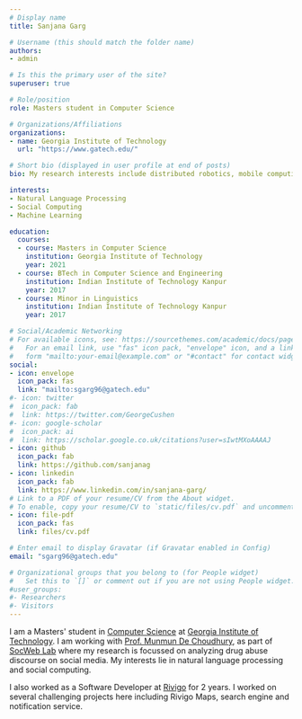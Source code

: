 ```yaml
---
# Display name
title: Sanjana Garg

# Username (this should match the folder name)
authors:
- admin

# Is this the primary user of the site?
superuser: true

# Role/position
role: Masters student in Computer Science

# Organizations/Affiliations
organizations:
- name: Georgia Institute of Technology
  url: "https://www.gatech.edu/"

# Short bio (displayed in user profile at end of posts)
bio: My research interests include distributed robotics, mobile computing and programmable matter.

interests:
- Natural Language Processing
- Social Computing
- Machine Learning

education:
  courses:
  - course: Masters in Computer Science
    institution: Georgia Institute of Technology
    year: 2021
  - course: BTech in Computer Science and Engineering
    institution: Indian Institute of Technology Kanpur
    year: 2017
  - course: Minor in Linguistics
    institution: Indian Institute of Technology Kanpur
    year: 2017

# Social/Academic Networking
# For available icons, see: https://sourcethemes.com/academic/docs/page-builder/#icons
#   For an email link, use "fas" icon pack, "envelope" icon, and a link in the
#   form "mailto:your-email@example.com" or "#contact" for contact widget.
social:
- icon: envelope
  icon_pack: fas
  link: "mailto:sgarg96@gatech.edu"
#- icon: twitter
#  icon_pack: fab
#  link: https://twitter.com/GeorgeCushen
#- icon: google-scholar
#  icon_pack: ai
#  link: https://scholar.google.co.uk/citations?user=sIwtMXoAAAAJ
- icon: github
  icon_pack: fab
  link: https://github.com/sanjanag
- icon: linkedin
  icon_pack: fab
  link: https://www.linkedin.com/in/sanjana-garg/
# Link to a PDF of your resume/CV from the About widget.
# To enable, copy your resume/CV to `static/files/cv.pdf` and uncomment the lines below.
- icon: file-pdf
  icon_pack: fas
  link: files/cv.pdf

# Enter email to display Gravatar (if Gravatar enabled in Config)
email: "sgarg96@gatech.edu"

# Organizational groups that you belong to (for People widget)
#   Set this to `[]` or comment out if you are not using People widget.
#user_groups:
#- Researchers
#- Visitors
---
```


I am a Masters' student in [Computer Science](https://www.cc.gatech.edu/) at [Georgia Institute of Technology](https://www.gatech.edu/). I am working with [Prof. Munmun De Choudhury](http://www.munmund.net/), as part of [SocWeb Lab](http://socweb.cc.gatech.edu/) where my research is focussed on analyzing drug abuse discourse on social media. My interests lie in natural language processing and social computing. 

I also worked as a Software Developer at [Rivigo](https://www.rivigo.com/) for 2 years. I worked on several challenging projects here including Rivigo Maps, search engine and notification service. 

